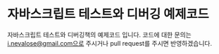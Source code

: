 자바스크립트 테스트와 디버깅 예제코드
=============

자바스크립트 테스트와 디버깅책의 예제코드 입니다.
코드에 대한 문의는 i.nevalose@gmail.com으로 주시거나 pull request를 주시면 반영하겠습니다.
